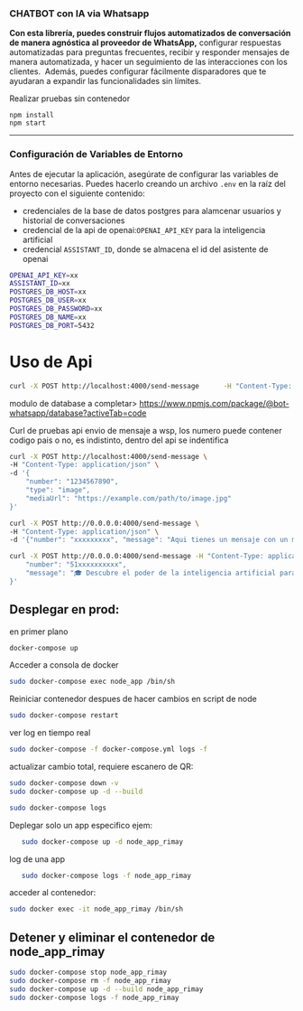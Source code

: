 ### CHATBOT con IA via Whatsapp

**Con esta librería, puedes construir flujos automatizados de conversación de manera agnóstica al proveedor de WhatsApp,** configurar respuestas automatizadas para preguntas frecuentes, recibir y responder mensajes de manera automatizada, y hacer un seguimiento de las interacciones con los clientes.  Además, puedes configurar fácilmente disparadores que te ayudaran a expandir las funcionalidades sin límites.

Realizar pruebas sin contenedor
```
npm install
npm start
```

---

### Configuración de Variables de Entorno

Antes de ejecutar la aplicación, asegúrate de configurar las variables de entorno necesarias. Puedes hacerlo creando un archivo `.env` en la raíz del proyecto con el siguiente contenido:
- credenciales de la base de datos postgres para alamcenar usuarios y historial de conversaciones
- credencial de la api de openai:`OPENAI_API_KEY` para la inteligencia artificial
- credencial `ASSISTANT_ID`, donde se almacena el id del asistente de openai

```sh
OPENAI_API_KEY=xx
ASSISTANT_ID=xx
POSTGRES_DB_HOST=xx
POSTGRES_DB_USER=xx
POSTGRES_DB_PASSWORD=xx
POSTGRES_DB_NAME=xx
POSTGRES_DB_PORT=5432
```

# Uso de Api

```sh
curl -X POST http://localhost:4000/send-message      -H "Content-Type: application/json"      -d '{"number": "51xxxxxxxxxx", "message": "Hola desde el API WSP"}'
```

modulo de database a completar>
https://www.npmjs.com/package/@bot-whatsapp/database?activeTab=code

Curl de pruebas api envio de mensaje a wsp, los numero puede contener codigo pais o no, 
es indistinto, dentro del api se indentifica

```sh
curl -X POST http://localhost:4000/send-message \
-H "Content-Type: application/json" \
-d '{
    "number": "1234567890",
    "type": "image",
    "mediaUrl": "https://example.com/path/to/image.jpg"
}'
```

```sh
curl -X POST http://0.0.0.0:4000/send-message \
-H "Content-Type: application/json" \
-d '{"number": "xxxxxxxxx", "message": "Aqui tienes un mensaje con un medio curado."}'
```

```sh
curl -X POST http://0.0.0.0:4000/send-message -H "Content-Type: application/json" -d '{
    "number": "51xxxxxxxxxx", 
    "message": "🎓 Descubre el poder de la inteligencia artificial para tu emprendimiento. Súmate aqui 👉 https://lu.ma/Emprende-con-IA_22feb7pm\n\nAprenderás a optimizar procesos, elevar diseños y potenciar tu estrategia de marketing. ¡No te lo pierdas! 🔥👩‍💻🚀\n\n👩‍💼 Contaremos con la presencia de Jorge Paz, Chapter Area Lead del Banco de Crédito del Peru y cuenta con 4 años trabajando con startups en el sector Fintech y en el Sector EdTech👩‍💻🎯\n\n📅 Fecha y Hora: Jueves 22 de febrero - 7 PM (GMT-5)\n📍 Vía: Zoom y LinkedIn Live"
}'
```


## Desplegar en prod:
en primer plano
```sh
docker-compose up
```

Acceder a consola de docker
```sh
sudo docker-compose exec node_app /bin/sh
```

Reiniciar contenedor despues de hacer cambios en script de node
```sh
sudo docker-compose restart
```

ver log en tiempo real
```sh
sudo docker-compose -f docker-compose.yml logs -f
```

actualizar cambio total, requiere escanero de QR:
```sh
sudo docker-compose down -v
sudo docker-compose up -d --build
```
```sh
sudo docker-compose logs
```

Deplegar solo un app especifico ejem: 
```sh
   sudo docker-compose up -d node_app_rimay
```
log de una app
```sh
   sudo docker-compose logs -f node_app_rimay
```

acceder al contenedor:
```sh
sudo docker exec -it node_app_rimay /bin/sh
```

## Detener y eliminar el contenedor de node_app_rimay

```sh
sudo docker-compose stop node_app_rimay
sudo docker-compose rm -f node_app_rimay
sudo docker-compose up -d --build node_app_rimay
sudo docker-compose logs -f node_app_rimay
```
